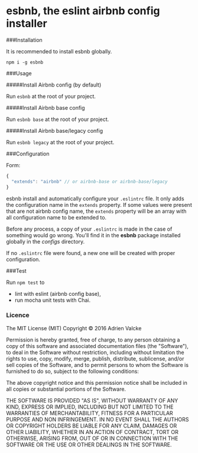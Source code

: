 # esbnb, the eslint airbnb config installer

###Installation

It is recommended to install esbnb globally.

`npm i -g esbnb`

###Usage

#####Install Airbnb config (by default)

Run `esbnb` at the root of your project.


#####Install Airbnb base config

Run `esbnb base` at the root of your project.

#####Install Airbnb base/legacy config

Run `esbnb legacy` at the root of your project.


###Configuration

Form:
```javascript
{
  "extends": "airbnb" // or airbnb-base or airbnb-base/legacy
}
```

esbnb install and automatically configure your `.eslintrc` file. It only adds the configuration name in the `extends` property. If some values were present that are not airbnb config name, the `extends` property will be an array with all configuration name to be extended to.

Before any process, a copy of your `.eslintrc` is made in the case of something would go wrong. You'll find it in the **esbnb** package installed globally in the *configs* directory.

If no `.eslintrc` file were found, a new one will be created with proper configuration.


###Test

Run `npm test` to
- lint with eslint (airbnb config base),
- run mocha unit tests with Chai.

### Licence

The MIT License (MIT) Copyright © 2016 Adrien Valcke

Permission is hereby granted, free of charge, to any person obtaining a copy of this software and associated documentation files (the "Software"), to deal in the Software without restriction, including without limitation the rights to use, copy, modify, merge, publish, distribute, sublicense, and/or sell copies of the Software, and to permit persons to whom the Software is furnished to do so, subject to the following conditions:

The above copyright notice and this permission notice shall be included in all copies or substantial portions of the Software.

THE SOFTWARE IS PROVIDED "AS IS", WITHOUT WARRANTY OF ANY KIND, EXPRESS OR IMPLIED, INCLUDING BUT NOT LIMITED TO THE WARRANTIES OF MERCHANTABILITY, FITNESS FOR A PARTICULAR PURPOSE AND NON INFRINGEMENT. IN NO EVENT SHALL THE AUTHORS OR COPYRIGHT HOLDERS BE LIABLE FOR ANY CLAIM, DAMAGES OR OTHER LIABILITY, WHETHER IN AN ACTION OF CONTRACT, TORT OR OTHERWISE, ARISING FROM, OUT OF OR IN CONNECTION WITH THE SOFTWARE OR THE USE OR OTHER DEALINGS IN THE SOFTWARE.
